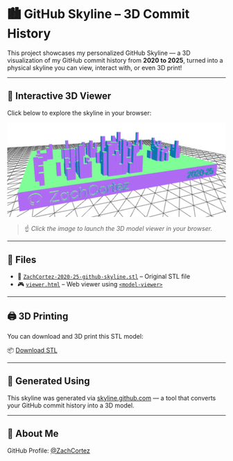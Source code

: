 # 🏙️ GitHub Skyline – 3D Commit History

This project showcases my personalized GitHub Skyline — a 3D visualization of my GitHub commit history from **2020 to 2025**, turned into a physical skyline you can view, interact with, or even 3D print!

---

## 🎥 Interactive 3D Viewer

Click below to explore the skyline in your browser:

[![3D GitHub Skyline Preview](https://raw.githubusercontent.com/ZachCortez/GitHub-SkyLine/main/skyline-preview.png)](https://zachcortez.github.io/GitHub-SkyLine/viewer.html)

> ☝️ _Click the image to launch the 3D model viewer in your browser._

---

## 📁 Files

- 🧱 [`ZachCortez-2020-25-github-skyline.stl`](https://raw.githubusercontent.com/ZachCortez/GitHub-SkyLine/main/ZachCortez-2020-25-github-skyline.stl) – Original STL file
- 🎮 [`viewer.html`](https://zachcortez.github.io/GitHub-SkyLine/viewer.html) – Web viewer using [`<model-viewer>`](https://modelviewer.dev)

---

## 🖨️ 3D Printing

You can download and 3D print this STL model:

📦 [Download STL](https://raw.githubusercontent.com/ZachCortez/GitHub-SkyLine/main/ZachCortez-2020-25-github-skyline.stl)

---

## 🔧 Generated Using

This skyline was generated via [skyline.github.com](https://skyline.github.com) — a tool that converts your GitHub commit history into a 3D model.

---

## 👤 About Me

GitHub Profile: [@ZachCortez](https://github.com/ZachCortez)

